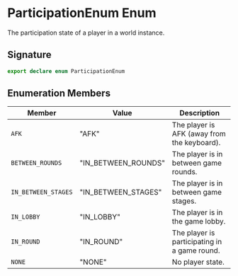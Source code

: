 # ParticipationEnum Enum

The participation state of a player in a world instance.

## Signature

```typescript
export declare enum ParticipationEnum
```

## Enumeration Members

| Member | Value | Description |
| --- | --- | --- |
| `AFK` | "AFK" | The player is AFK (away from the keyboard). |
| `BETWEEN_ROUNDS` | "IN_BETWEEN_ROUNDS" | The player is in between game rounds. |
| `IN_BETWEEN_STAGES` | "IN_BETWEEN_STAGES" | The player is in between game stages. |
| `IN_LOBBY` | "IN_LOBBY" | The player is in the game lobby. |
| `IN_ROUND` | "IN_ROUND" | The player is participating in a game round. |
| `NONE` | "NONE" | No player state. |